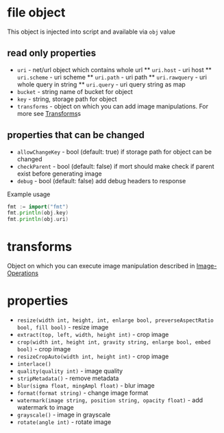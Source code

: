 
# file object
This object is injected into script and available via `obj` value

## read only properties

* `uri` - net/url object which contains whole url
** `uri.host` - uri host
** `uri.scheme` - uri scheme
** `uri.path` - uri path
** `uri.rawquery` - uri whole query in string
** `uri.query` - uri query string as map
* `bucket` - string name of bucket for object
* `key` - string, storage path for object
* `transforms` - object on which you can add image manipulations. For more see [Transforms](#transform)s

## properties that can be changed

* `allowChangeKey` - bool (default: true) if storage path for object can be changed
* `checkParent` - bool (default: false) if mort should make check if parent exist before generating image
* `debug` - bool (default: false) add debug headers to response

Example usage

```go
fmt := import("fmt")
fmt.println(obj.key)
fmt.println(obj.uri)

```

# transforms

Object on which you can execute image manipulation described in [Image-Operations](doc/Image-Operations.md)

# properties

* `resize(width int, height, int, enlarge bool, preverseAspectRatio bool, fill bool)` - resize image
* `extract(top, left, width, height int)` - crop image
* `crop(width int, height int, gravity string, enlarge bool, embed bool)` - crop image
* `resizeCropAuto(width int, height int)` - crop image
* `interlace()`
* `quality(quality int)` - image quality
* `stripMetadata()` - remove metadata
* `blur(sigma float, mingAmpl float)` - blur image
* `format(format string)` - change image format
* `watermark(image string, position string, opacity float)` - add watermark to image
* `grayscale()` - image in grayscale
* `rotate(angle int)` - rotate image

